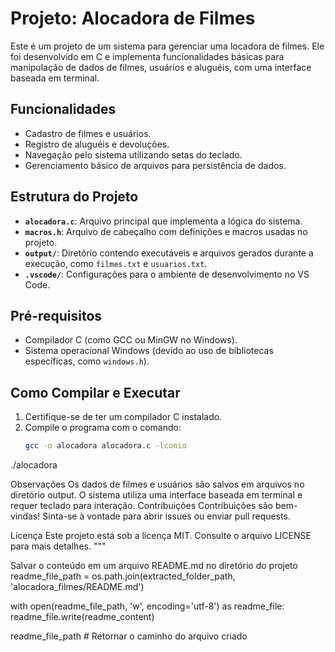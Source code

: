 
# Projeto: Alocadora de Filmes

Este é um projeto de um sistema para gerenciar uma locadora de filmes. Ele foi desenvolvido em C e implementa funcionalidades básicas para manipulação de dados de filmes, usuários e aluguéis, com uma interface baseada em terminal.

## Funcionalidades

- Cadastro de filmes e usuários.
- Registro de aluguéis e devoluções.
- Navegação pelo sistema utilizando setas do teclado.
- Gerenciamento básico de arquivos para persistência de dados.

## Estrutura do Projeto

- **`alocadora.c`**: Arquivo principal que implementa a lógica do sistema.
- **`macros.h`**: Arquivo de cabeçalho com definições e macros usadas no projeto.
- **`output/`**: Diretório contendo executáveis e arquivos gerados durante a execução, como `filmes.txt` e `usuarios.txt`.
- **`.vscode/`**: Configurações para o ambiente de desenvolvimento no VS Code.

## Pré-requisitos

- Compilador C (como GCC ou MinGW no Windows).
- Sistema operacional Windows (devido ao uso de bibliotecas específicas, como `windows.h`).

## Como Compilar e Executar

1. Certifique-se de ter um compilador C instalado.
2. Compile o programa com o comando:
   ```sh
   gcc -o alocadora alocadora.c -lconio
./alocadora

Observações
Os dados de filmes e usuários são salvos em arquivos no diretório output.
O sistema utiliza uma interface baseada em terminal e requer teclado para interação.
Contribuições
Contribuições são bem-vindas! Sinta-se à vontade para abrir issues ou enviar pull requests.

Licença
Este projeto está sob a licença MIT. Consulte o arquivo LICENSE para mais detalhes. """

Salvar o conteúdo em um arquivo README.md no diretório do projeto
readme_file_path = os.path.join(extracted_folder_path, 'alocadora_filmes/README.md')

with open(readme_file_path, 'w', encoding='utf-8') as readme_file: readme_file.write(readme_content)

readme_file_path # Retornar o caminho do arquivo criado

